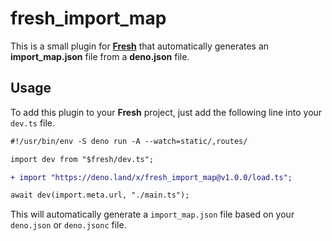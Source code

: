 # fresh_import_map

This is a small plugin for **[Fresh](https://fresh.deno.dev/)** that automatically generates an
**import_map.json** file from a **deno.json** file.

## Usage

To add this plugin to your **Fresh** project, just add the following line into
your `dev.ts` file.

```diff
#!/usr/bin/env -S deno run -A --watch=static/,routes/

import dev from "$fresh/dev.ts";

+ import "https://deno.land/x/fresh_import_map@v1.0.0/load.ts";

await dev(import.meta.url, "./main.ts");
```

This will automatically generate a `import_map.json` file based on your
`deno.json` or `deno.jsonc` file.
